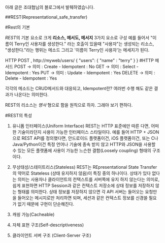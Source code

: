  아래 글은 조대협님의 블로그에서 발췌하였습니다.

##REST(Representational_safe_transfer)

#Rest의 기본

 *REST*의 기본 요소로 크게 **리소스, 메서도, 메서지** 3가지 요소로 구성
 예를 들어서 "이름이 Terry인 사용자를 생성한다." 라는 호출이 있을때
"사용자"는 생성되는 리소스, "생성한다."라는 행위는 메소드
그리고 '이름이 Terry인 사용자'는 메세지가 된다.

HTTP POST , http://myweb/users/
{
  "users": {
    "name" : "terry"
  }
}
#HTTP 메서드
 POST -> 의미 : Create - Idempotent : No
 GET  -> 의미 : Select - Idempotent : Yes
 PUT  -> 의미 : Update - Idempotent : Yes
 DELETE -> 의미 : Delete - Idempotent : Yes

각각의 메소드는 CRUD메서드와 대응되고,
Idempotent란? 여러번 수행 해도 같은 결과가 나온다는 의미한다.

REST의 리소스는 *명사* 형으로 함을 원칙으로 하자.
그래야 보기 편하다.

 #REST의 특성
1. 유니폼 인터페이스(Uniform Interface)
REST는 HTTP 표준에만 따른 다면, 어떠한 기술이라던지 사용이 가능한 인터페이스 스타일이다. 예를 들어 HTTP + JSON으로 REST API를 정의했다면, 안드로이드 플랫폼이건, iOS 플랫폼이건, 또는 C나 Java/Python이건 특정 언어나 기술에 종속 받지 않고 HTTP와 JSON을 사용할 수 있는 모든 플랫폼에 사용이 가능한 느슨한 결함(Loosely coupling) 형태의 구조이다.

2. 무상태성/스테이트리스(Stateless)
REST는 REpresentational State Transfer 의 약어로 Stateless (상태 유지하지 않음)이 특징 중의 하나이다.
상태가 있다 없다는 의미는 사용자나 클라이언트의 컨택스트를 서버쪽에 유지 하지 않는다는 의미로,쉽게 표현하면 HTTP Session과 같은 컨텍스트 저장소에 상태 정보를 저장하지 않는 형태를 의미한다.
상태 정보를 저장하지 않으면 각 API 서버는 들어오는 요청만을 들어오는 메시지로만 처리하면 되며, 세션과 같은 컨텍스트 정보를 신경쓸 필요가 없기 때문에 구현이 단순해진다.

3. 캐슁 가능(Cacheable)

4. 자체 표현 구조(Self-descriptiveness)

5. 클라이언트 서버 구조 (Client-Server 구조)
